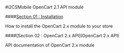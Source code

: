 #i2CSMobile OpenCart 2.1 API module

####[Section 01 : Installation](Installation)

How to install the OpenCart 2.x module to your store

####[Section 02 : OpenCart 2.x API](OpenCart 2.x API) 

API documentation of OpenCart 2.x module
